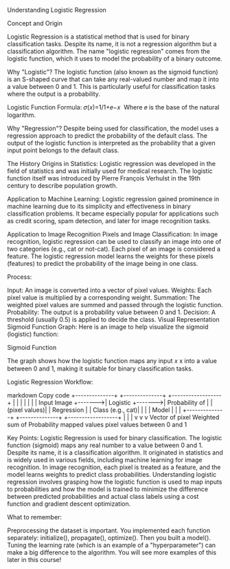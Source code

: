 Understanding Logistic Regression

Concept and Origin

Logistic Regression is a statistical method that is used for binary classification tasks. Despite its name, it is not a regression algorithm but a classification algorithm. The name "logistic regression" comes from the logistic function, which it uses to model the probability of a binary outcome.

Why "Logistic"?
The logistic function (also known as the sigmoid function) is an S-shaped curve that can take any real-valued number and map it into a value between 0 and 1. This is particularly useful for classification tasks where the output is a probability.

Logistic Function Formula:
𝜎(𝑥)=1/1+𝑒−𝑥
​ Where 
𝑒 is the base of the natural logarithm.

Why "Regression"?
Despite being used for classification, the model uses a regression approach to predict the probability of the default class. The output of the logistic function is interpreted as the probability that a given input point belongs to the default class.

The History
Origins in Statistics:
Logistic regression was developed in the field of statistics and was initially used for medical research. The logistic function itself was introduced by Pierre François Verhulst in the 19th century to describe population growth.

Application to Machine Learning:
Logistic regression gained prominence in machine learning due to its simplicity and effectiveness in binary classification problems. It became especially popular for applications such as credit scoring, spam detection, and later for image recognition tasks.

Application to Image Recognition
Pixels and Image Classification:
In image recognition, logistic regression can be used to classify an image into one of two categories (e.g., cat or not-cat). Each pixel of an image is considered a feature. The logistic regression model learns the weights for these pixels (features) to predict the probability of the image being in one class.

Process:

Input: An image is converted into a vector of pixel values.
Weights: Each pixel value is multiplied by a corresponding weight.
Summation: The weighted pixel values are summed and passed through the logistic function.
Probability: The output is a probability value between 0 and 1.
Decision: A threshold (usually 0.5) is applied to decide the class.
Visual Representation
Sigmoid Function Graph:
Here is an image to help visualize the sigmoid (logistic) function:

Sigmoid Function

The graph shows how the logistic function maps any input 
𝑥
x into a value between 0 and 1, making it suitable for binary classification tasks.

Logistic Regression Workflow:

markdown
Copy code
  +--------------+        +--------------+        +------------------+
  |              |        |              |        |                  |
  | Input Image  +------->| Logistic     +------->| Probability of   |
  | (pixel values)|        | Regression  |        | Class (e.g., cat)|
  |              |        | Model        |        |                  |
  +--------------+        +--------------+        +------------------+
        |                        |                        |
        v                        v                        v
  Vector of pixel          Weighted sum of         Probability mapped
  values                  pixel values             between 0 and 1
  
Key Points:
Logistic Regression is used for binary classification.
The logistic function (sigmoid) maps any real number to a value between 0 and 1.
Despite its name, it is a classification algorithm.
It originated in statistics and is widely used in various fields, including machine learning for image recognition.
In image recognition, each pixel is treated as a feature, and the model learns weights to predict class probabilities.
Understanding logistic regression involves grasping how the logistic function is used to map inputs to probabilities and how the model is trained to minimize the difference between predicted probabilities and actual class labels using a cost function and gradient descent optimization.


What to remember:

Preprocessing the dataset is important.
You implemented each function separately: initialize(), propagate(), optimize(). Then you built a model().
Tuning the learning rate (which is an example of a "hyperparameter") can make a big difference to the algorithm. You will see more examples of this later in this course!
